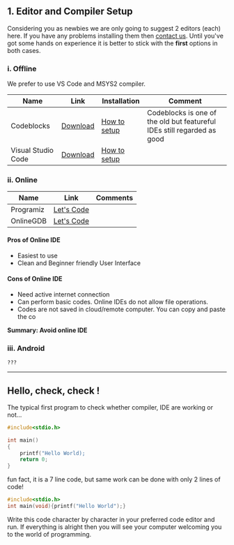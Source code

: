 ## 1. Editor and Compiler Setup

Considering you as newbies we are only going to suggest 2 editors (each) here. If you have any problems installing them then [contact us](https://structured-programming-ku-cse.blogspot.com/2024/06/document-body-font-size-20px-table-min.html#). Until you've got some hands on experience it is better to stick with the **first** options in both cases.

### i. Offline

We prefer to use VS Code and MSYS2 compiler.

| Name | Link | Installation | Comment |
| - | - | - | - |
| Codeblocks | [Download](https://sourceforge.net/projects/codeblocks/files/Binaries/20.03/Windows/codeblocks-20.03mingw-setup.exe/download) | [How to setup](https://structured-programming-ku-cse.blogspot.com/2024/06/document-body-font-size-20px-table-min.html#) | Codeblocks is one of the old but featureful IDEs still regarded as good  |
| Visual Studio Code | [Download](https://code.visualstudio.com/docs/?dv=win64)                                                                      | [How to setup](https://structured-programming-ku-cse.blogspot.com/2024/06/document-body-font-size-20px-table-min.html#) |

### ii. Online

| Name | Link | Comments |
| - | - | - |
| Programiz | [Let's Code](https://www.programiz.com/c-programming/online-compiler/) | |
| OnlineGDB | [Let's Code](https://www.onlinegdb.com/online_c_compiler) | |

#### Pros of Online IDE

* Easiest to use
* Clean and Beginner friendly User Interface

#### Cons of Online IDE

* Need active internet connection
* Can perform basic codes. Online IDEs do not allow file operations.
* Codes are not saved in cloud/remote computer. You can copy and paste the co

**Summary: Avoid online IDE**

### iii. Android

`???`

***

## Hello, check, check !

The typical first program to check whether compiler, IDE are working or not...

```c
#include<stdio.h>

int main()
{
    printf("Hello World);
    return 0;
}
```

fun fact, it is a 7 line code, but same work can be done with only 2 lines of code!

```c
#include<stdio.h>
int main(void){printf("Hello World");}
```

Write this code character by character in your preferred code editor and run. If everything is alright then you will see your computer welcoming you to the world of programming.
